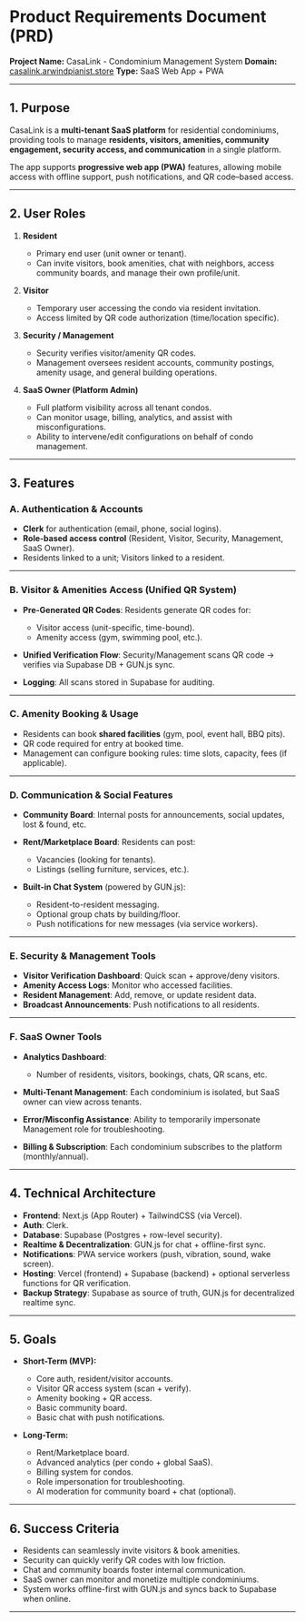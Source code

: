 # Product Requirements Document (PRD)

**Project Name:** CasaLink - Condominium Management System
**Domain:** [casalink.arwindpianist.store](https://casalink.arwindpianist.store)
**Type:** SaaS Web App + PWA

---

## 1. Purpose

CasaLink is a **multi-tenant SaaS platform** for residential condominiums, providing tools to manage **residents, visitors, amenities, community engagement, security access, and communication** in a single platform.

The app supports **progressive web app (PWA)** features, allowing mobile access with offline support, push notifications, and QR code–based access.

---

## 2. User Roles

1. **Resident**

   * Primary end user (unit owner or tenant).
   * Can invite visitors, book amenities, chat with neighbors, access community boards, and manage their own profile/unit.

2. **Visitor**

   * Temporary user accessing the condo via resident invitation.
   * Access limited by QR code authorization (time/location specific).

3. **Security / Management**

   * Security verifies visitor/amenity QR codes.
   * Management oversees resident accounts, community postings, amenity usage, and general building operations.

4. **SaaS Owner (Platform Admin)**

   * Full platform visibility across all tenant condos.
   * Can monitor usage, billing, analytics, and assist with misconfigurations.
   * Ability to intervene/edit configurations on behalf of condo management.

---

## 3. Features

### A. Authentication & Accounts

* **Clerk** for authentication (email, phone, social logins).
* **Role-based access control** (Resident, Visitor, Security, Management, SaaS Owner).
* Residents linked to a unit; Visitors linked to a resident.

---

### B. Visitor & Amenities Access (Unified QR System)

* **Pre-Generated QR Codes**: Residents generate QR codes for:

  * Visitor access (unit-specific, time-bound).
  * Amenity access (gym, swimming pool, etc.).
* **Unified Verification Flow**: Security/Management scans QR code → verifies via Supabase DB + GUN.js sync.
* **Logging**: All scans stored in Supabase for auditing.

---

### C. Amenity Booking & Usage

* Residents can book **shared facilities** (gym, pool, event hall, BBQ pits).
* QR code required for entry at booked time.
* Management can configure booking rules: time slots, capacity, fees (if applicable).

---

### D. Communication & Social Features

* **Community Board**: Internal posts for announcements, social updates, lost & found, etc.
* **Rent/Marketplace Board**: Residents can post:

  * Vacancies (looking for tenants).
  * Listings (selling furniture, services, etc.).
* **Built-in Chat System** (powered by GUN.js):

  * Resident-to-resident messaging.
  * Optional group chats by building/floor.
  * Push notifications for new messages (via service workers).

---

### E. Security & Management Tools

* **Visitor Verification Dashboard**: Quick scan + approve/deny visitors.
* **Amenity Access Logs**: Monitor who accessed facilities.
* **Resident Management**: Add, remove, or update resident data.
* **Broadcast Announcements**: Push notifications to all residents.

---

### F. SaaS Owner Tools

* **Analytics Dashboard**:

  * Number of residents, visitors, bookings, chats, QR scans, etc.
* **Multi-Tenant Management**: Each condominium is isolated, but SaaS owner can view across tenants.
* **Error/Misconfig Assistance**: Ability to temporarily impersonate Management role for troubleshooting.
* **Billing & Subscription**: Each condominium subscribes to the platform (monthly/annual).

---

## 4. Technical Architecture

* **Frontend**: Next.js (App Router) + TailwindCSS (via Vercel).
* **Auth**: Clerk.
* **Database**: Supabase (Postgres + row-level security).
* **Realtime & Decentralization**: GUN.js for chat + offline-first sync.
* **Notifications**: PWA service workers (push, vibration, sound, wake screen).
* **Hosting**: Vercel (frontend) + Supabase (backend) + optional serverless functions for QR verification.
* **Backup Strategy**: Supabase as source of truth, GUN.js for decentralized realtime sync.

---

## 5. Goals

* **Short-Term (MVP):**

  * Core auth, resident/visitor accounts.
  * Visitor QR access system (scan + verify).
  * Amenity booking + QR access.
  * Basic community board.
  * Basic chat with push notifications.

* **Long-Term:**

  * Rent/Marketplace board.
  * Advanced analytics (per condo + global SaaS).
  * Billing system for condos.
  * Role impersonation for troubleshooting.
  * AI moderation for community board + chat (optional).

---

## 6. Success Criteria

* Residents can seamlessly invite visitors & book amenities.
* Security can quickly verify QR codes with low friction.
* Chat and community boards foster internal communication.
* SaaS owner can monitor and monetize multiple condominiums.
* System works offline-first with GUN.js and syncs back to Supabase when online.

---